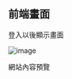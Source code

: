 ## 前端畫面

登入以後顯示畫面

![image](https://github.com/cychenwork1/project0926/blob/main/server_test_html/image/desc/1.png)


網站內容預覽
